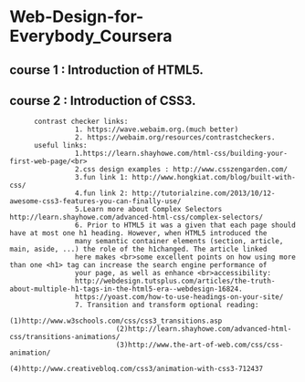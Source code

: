 # Web-Design-for-Everybody_Coursera
## course 1 : Introduction of HTML5.<br>
## course 2 : Introduction of CSS3. <br> 
          contrast checker links:
                    1. https://wave.webaim.org.(much better)
                    2. https://webaim.org/resources/contrastcheckers.
          useful links: 
                    1.https://learn.shayhowe.com/html-css/building-your-first-web-page/<br>
                    2.css design examples : http://www.csszengarden.com/
                    3.fun link 1: http://www.hongkiat.com/blog/built-with-css/
                    4.fun link 2: http://tutorialzine.com/2013/10/12-awesome-css3-features-you-can-finally-use/
                    5.Learn more about Complex Selectors http://learn.shayhowe.com/advanced-html-css/complex-selectors/
                    6. Prior to HTML5 it was a given that each page should have at most one h1 heading. However, when HTML5 introduced the
                    many semantic container elements (section, article, main, aside, ...) the role of the h1changed. The article linked 
                    here makes <br>some excellent points on how using more than one <h1> tag can increase the search engine performance of 
                    your page, as well as enhance <br>accessibility: 
                    http://webdesign.tutsplus.com/articles/the-truth-about-multiple-h1-tags-in-the-html5-era--webdesign-16824.
                    https://yoast.com/how-to-use-headings-on-your-site/
                    7. Transition and transform optional reading:
                              (1)http://www.w3schools.com/css/css3_transitions.asp
                              (2)http://learn.shayhowe.com/advanced-html-css/transitions-animations/
                              (3)http://www.the-art-of-web.com/css/css-animation/
                              (4)http://www.creativebloq.com/css3/animation-with-css3-712437
                    
